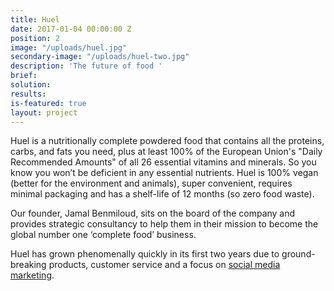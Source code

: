 ```yaml
---
title: Huel
date: 2017-01-04 00:00:00 Z
position: 2
image: "/uploads/huel.jpg"
secondary-image: "/uploads/huel-two.jpg"
description: 'The future of food '
brief: 
solution: 
results: 
is-featured: true
layout: project
---
```


Huel is a nutritionally complete powdered food ​that contains all the proteins, carbs, and fats you need, plus at least 100% of the European Union's "Daily Recommended Amounts" of all 26 essential vitamins and minerals​. So you know you won’t be deficient in any essential nutrients. Huel is 100% vegan (better for the environment and animals), super convenient, requires minimal packaging and has a shelf-life of 12 months (so zero food waste).

Our founder, Jamal Benmiloud, sits on the board of the company and provides strategic consultancy to help them in their mission to become the global number one ‘complete food’ business.

Huel has grown phenomenally quickly in its first two years due to ground-breaking products, customer service and a focus on [social media marketing](https://www.instagram.com/huel/).